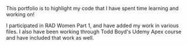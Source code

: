 This portfolio is to highlight my code that I have spent time learning and working on!

I participated in RAD Women Part 1, and have added my work in various files. I also have been working through Todd Boyd's Udemy Apex course and have included that work as well.
